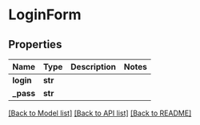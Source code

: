# LoginForm

## Properties
Name | Type | Description | Notes
------------ | ------------- | ------------- | -------------
**login** | **str** |  | 
**_pass** | **str** |  | 

[[Back to Model list]](../README.md#documentation-for-models) [[Back to API list]](../README.md#documentation-for-api-endpoints) [[Back to README]](../README.md)

